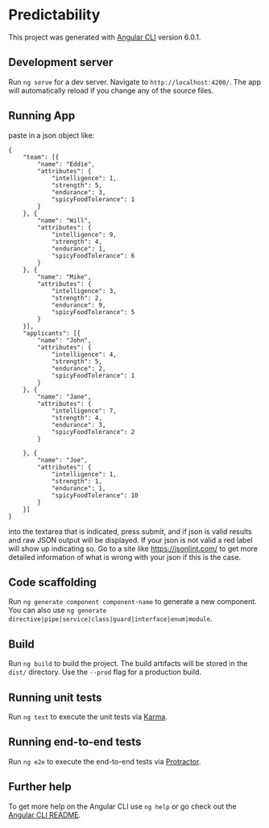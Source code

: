 # Predictability

This project was generated with [Angular CLI](https://github.com/angular/angular-cli) version 6.0.1.

## Development server

Run `ng serve` for a dev server. Navigate to `http://localhost:4200/`. The app will automatically reload if you change any of the source files.
## Running App
paste in a json object like:
```
{
	"team": [{
		"name": "Eddie",
		"attributes": {
			"intelligence": 1,
			"strength": 5,
			"endurance": 3,
			"spicyFoodTolerance": 1
		}
	}, {
		"name": "Will",
		"attributes": {
			"intelligence": 9,
			"strength": 4,
			"endurance": 1,
			"spicyFoodTolerance": 6
		}
	}, {
		"name": "Mike",
		"attributes": {
			"intelligence": 3,
			"strength": 2,
			"endurance": 9,
			"spicyFoodTolerance": 5
		}
	}],
	"applicants": [{
		"name": "John",
		"attributes": {
			"intelligence": 4,
			"strength": 5,
			"endurance": 2,
			"spicyFoodTolerance": 1
		}
	}, {
		"name": "Jane",
		"attributes": {
			"intelligence": 7,
			"strength": 4,
			"endurance": 3,
			"spicyFoodTolerance": 2
		}

	}, {
		"name": "Joe",
		"attributes": {
			"intelligence": 1,
			"strength": 1,
			"endurance": 1,
			"spicyFoodTolerance": 10
		}
	}]
}
```
into the textarea that is indicated, press submit, and if json is valid results and raw JSON output will be displayed.  If your json is  not valid a red label will show up indicating so.  Go to a site like https://jsonlint.com/ to get more detailed information of what is wrong with your json if this is the case.

## Code scaffolding

Run `ng generate component component-name` to generate a new component. You can also use `ng generate directive|pipe|service|class|guard|interface|enum|module`.

## Build

Run `ng build` to build the project. The build artifacts will be stored in the `dist/` directory. Use the `--prod` flag for a production build.

## Running unit tests

Run `ng test` to execute the unit tests via [Karma](https://karma-runner.github.io).

## Running end-to-end tests

Run `ng e2e` to execute the end-to-end tests via [Protractor](http://www.protractortest.org/).

## Further help

To get more help on the Angular CLI use `ng help` or go check out the [Angular CLI README](https://github.com/angular/angular-cli/blob/master/README.md).
